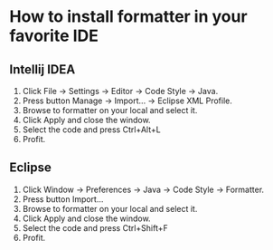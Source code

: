 # How to install formatter in your favorite IDE #

## Intellij IDEA ##
1. Click File -> Settings -> Editor -> Code Style -> Java.
1. Press button Manage -> Import... -> Eclipse XML Profile.
1. Browse to formatter on your local and select it.
1. Click Apply and close the window.
1. Select the code and press Ctrl+Alt+L
1. Profit.

## Eclipse ##
1. Click Window -> Preferences -> Java -> Code Style -> Formatter.
1. Press button Import...
1. Browse to formatter on your local and select it.
1. Click Apply and close the window.
1. Select the code and press Ctrl+Shift+F
1. Profit.